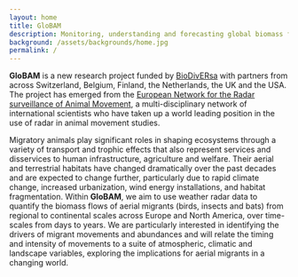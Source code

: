 ```yaml
---
layout: home
title: GloBAM
description: Monitoring, understanding and forecasting global biomass flows of aerial migrants
background: /assets/backgrounds/home.jpg
permalink: /
---
```


**GloBAM** is a new research project funded by [BioDivERsa](http://www.biodiversa.org) with partners from across Switzerland, Belgium, Finland, the Netherlands, the UK and the USA. The project has emerged from the [European Network for the Radar surveillance of Animal Movement](http://www.enram.eu), a multi-disciplinary network of international scientists who have taken up a world leading position in the use of radar in animal movement studies. 

Migratory animals play significant roles in shaping ecosystems through a variety of transport and trophic effects that also represent services and disservices to human infrastructure, agriculture and welfare. Their aerial and terrestrial habitats have changed dramatically over the past decades and are expected to change further, particularly due to rapid climate change, increased urbanization, wind energy installations, and habitat fragmentation. Within **GloBAM**, we aim to use weather radar data to quantify the biomass flows of aerial migrants (birds, insects and bats) from regional to continental scales across Europe and North America, over time-scales from days to years. We are particularly interested in identifying the drivers of migrant movements and abundances and will relate the timing and intensity of movements to a suite of atmospheric, climatic and landscape variables, exploring the implications for aerial migrants in a changing world.
